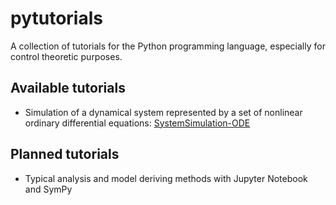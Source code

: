 # pytutorials
A collection of tutorials for the Python programming language, especially for control theoretic purposes.

## Available tutorials

- Simulation of a dynamical system represented by a set of nonlinear ordinary differential equations: [SystemSimulation-ODE](https://github.com/TUD-RST/pytutorials/tree/master/SystemSimulation-ODE)

## Planned tutorials

- Typical analysis and model deriving methods with Jupyter Notebook and SymPy
